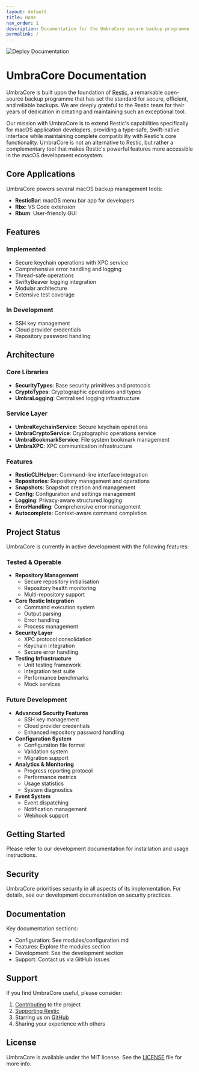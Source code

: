 ```yaml
---
layout: default
title: Home
nav_order: 1
description: Documentation for the UmbraCore secure backup programme
permalink: /
---
```


![Deploy Documentation](https://github.com/mpy-dev-ml/UmbraCore/actions/workflows/docs.yml/badge.svg)

# UmbraCore Documentation

UmbraCore is built upon the foundation of [Restic](https://restic.net), a remarkable open-source backup programme that has set the standard for secure, efficient, and reliable backups. We are deeply grateful to the Restic team for their years of dedication in creating and maintaining such an exceptional tool.

Our mission with UmbraCore is to extend Restic's capabilities specifically for macOS application developers, providing a type-safe, Swift-native interface while maintaining complete compatibility with Restic's core functionality. UmbraCore is not an alternative to Restic, but rather a complementary tool that makes Restic's powerful features more accessible in the macOS development ecosystem.

## Core Applications

UmbraCore powers several macOS backup management tools:
- **ResticBar**: macOS menu bar app for developers
- **Rbx**: VS Code extension
- **Rbum**: User-friendly GUI

## Features

### Implemented
- Secure keychain operations with XPC service
- Comprehensive error handling and logging
- Thread-safe operations
- SwiftyBeaver logging integration
- Modular architecture
- Extensive test coverage

### In Development
- SSH key management
- Cloud provider credentials
- Repository password handling

## Architecture

### Core Libraries
- **SecurityTypes**: Base security primitives and protocols
- **CryptoTypes**: Cryptographic operations and types
- **UmbraLogging**: Centralised logging infrastructure

### Service Layer
- **UmbraKeychainService**: Secure keychain operations
- **UmbraCryptoService**: Cryptographic operations service
- **UmbraBookmarkService**: File system bookmark management
- **UmbraXPC**: XPC communication infrastructure

### Features
- **ResticCLIHelper**: Command-line interface integration
- **Repositories**: Repository management and operations
- **Snapshots**: Snapshot creation and management
- **Config**: Configuration and settings management
- **Logging**: Privacy-aware structured logging
- **ErrorHandling**: Comprehensive error management
- **Autocomplete**: Context-aware command completion

## Project Status

UmbraCore is currently in active development with the following features:

### Tested & Operable
- **Repository Management**
    - Secure repository initialisation
    - Repository health monitoring
    - Multi-repository support
- **Core Restic Integration**
    - Command execution system
    - Output parsing
    - Error handling
    - Process management
- **Security Layer**
    - XPC protocol consolidation
    - Keychain integration
    - Secure error handling
- **Testing Infrastructure**
    - Unit testing framework
    - Integration test suite
    - Performance benchmarks
    - Mock services

### Future Development
- **Advanced Security Features**
    - SSH key management
    - Cloud provider credentials
    - Enhanced repository password handling
- **Configuration System**
    - Configuration file format
    - Validation system
    - Migration support
- **Analytics & Monitoring**
    - Progress reporting protocol
    - Performance metrics
    - Usage statistics
    - System diagnostics
- **Event System**
    - Event dispatching
    - Notification management
    - Webhook support

## Getting Started

Please refer to our development documentation for installation and usage instructions.

## Security

UmbraCore prioritises security in all aspects of its implementation. For details, see our development documentation on security practices.

## Documentation

Key documentation sections:

- Configuration: See modules/configuration.md
- Features: Explore the modules section
- Development: See the development section
- Support: Contact us via GitHub issues

## Support

If you find UmbraCore useful, please consider:

1. [Contributing](development/contributing.md) to the project
2. [Supporting Restic](https://github.com/sponsors/fd0)
3. Starring us on [GitHub](https://github.com/mpy-dev-ml/UmbraCore)
4. Sharing your experience with others

## License

UmbraCore is available under the MIT license. See the [LICENSE](https://github.com/mpy-dev-ml/UmbraCore/blob/main/LICENSE) file for more info.
